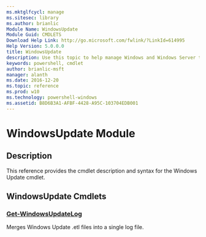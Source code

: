 ```yaml
---
ms.mktglfcycl: manage
ms.sitesec: library
ms.author: brianlic
Module Name: WindowsUpdate
Module Guid: CMDLETS
Download Help Link: http://go.microsoft.com/fwlink/?LinkId=614995
Help Version: 5.0.0.0
title: WindowsUpdate
description: Use this topic to help manage Windows and Windows Server technologies with Windows PowerShell.
keywords: powershell, cmdlet
author: brianlic-msft
manager: alanth
ms.date: 2016-12-20
ms.topic: reference
ms.prod: w10
ms.technology: powershell-windows
ms.assetid: B8D6B3A1-AFBF-4428-A95C-103704EDB001
---
```


# WindowsUpdate Module
## Description
This reference provides the cmdlet description and syntax for the Windows Update cmdlet.

## WindowsUpdate Cmdlets
### [Get-WindowsUpdateLog](./Get-WindowsUpdateLog.md)
Merges Windows Update .etl files into a single log file.

